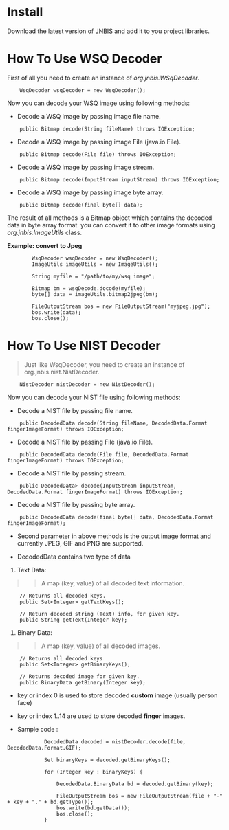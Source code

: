 # Install #

Download the latest version of <a href='http://code.google.com/p/jnbis/downloads/list'>JNBIS</a> and add it to you project libraries.

# How To Use WSQ Decoder #

First of all you need to create an instance of _org.jnbis.WSqDecoder_.
```
    WsqDecoder wsqDecoder = new WsqDecoder();
```

Now you can decode your WSQ image using following methods:

  * Decode a WSQ image by passing image file name.
```
    public Bitmap decode(String fileName) throws IOException;
```
  * Decode a WSQ image by passing image File (java.io.File).
```
    public Bitmap decode(File file) throws IOException;
```
  * Decode a WSQ image by passing image stream.
```
    public Bitmap decode(InputStream inputStream) throws IOException;
```
  * Decode a WSQ image by passing image byte array.
```
    public Bitmap decode(final byte[] data);
```

The result of all methods is a Bitmap object which contains the decoded data in byte array format. you can convert it to other image formats using _org.jnbis.ImageUtils_ class.

**Example: convert to Jpeg**
```
        WsqDecoder wsqDecoder = new WsqDecoder();
        ImageUtils imageUtils = new ImageUtils();   
     
        String myfile = "/path/to/my/wsq image";

        Bitmap bm = wsqDecode.docode(myfile);
        byte[] data = imageUtils.bitmap2jpeg(bm);

        FileOutputStream bos = new FileOutputStream("myjpeg.jpg");
        bos.write(data);
        bos.close();
```



# How To Use NIST Decoder #

> Just like WsqDecoder, you need to create an instance of org.jnbis.nist.NistDecoder.
```
    NistDecoder nistDecoder = new NistDecoder();
```

Now you can decode your NIST file using following methods:

  * Decode a NIST file by passing file name.
```
    public DecodedData decode(String fileName, DecodedData.Format fingerImageFormat) throws IOException;
```
  * Decode a NIST file by passing File (java.io.File).
```
    public DecodedData decode(File file, DecodedData.Format fingerImageFormat) throws IOException;
```
  * Decode a NIST file by passing stream.
```
    public DecodedData> decode(InputStream inputStream, DecodedData.Format fingerImageFormat) throws IOException;
```
  * Decode a NIST file by passing byte array.
```
    public DecodedData decode(final byte[] data, DecodedData.Format fingerImageFormat);
```

  * Second parameter in above methods is the output image format and currently JPEG, GIF and PNG are supported.

  * DecodedData contains two type of data
  1. Text Data:
> > A map (key, value) of all decoded text information.
```
    // Returns all decoded keys.
    public Set<Integer> getTextKeys();

    // Return decoded string (Text) info, for given key.
    public String getText(Integer key);

```
  1. Binary Data:
> > A map (key, value) of all decoded images.
```
    // Returns all decoded keys
    public Set<Integer> getBinaryKeys();

    // Returns decoded image for given key.
    public BinaryData getBinary(Integer key);
```

  * key or index 0 is used to store decoded **custom** image (usually person face)
  * key or index 1..14 are used to store decoded **finger** images.

  * Sample code :
```
            DecodedData decoded = nistDecoder.decode(file, DecodedData.Format.GIF);

            Set binaryKeys = decoded.getBinaryKeys();

            for (Integer key : binaryKeys) {
   
                DecodedData.BinaryData bd = decoded.getBinary(key);
                
                FileOutputStream bos = new FileOutputStream(file + "-" + key + "." + bd.getType());
                bos.write(bd.getData());
                bos.close();
            }

```